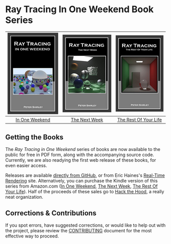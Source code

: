 Ray Tracing In One Weekend Book Series
====================================================================================================

| ![Ray Tracing in One Weekend][cover1] | ![Ray Tracing: The Next Week][cover2] | ![Ray Tracing: The Rest Of Your Life][cover3]
|:------------------:|:-----------------:|:-------------------------:|
| [In One Weekend][] | [The Next Week][] | [The Rest Of Your Life][] |


Getting the Books
------------------
The _Ray Tracing in One Weekend_ series of books are now available to the public for free in PDF
form, along with the accompanying source code. Currently, we are also readying the first web release
of these books, for even easier access.

Releases are available [directly from GitHub][releases], or from Eric Haines's
[Real-Time Rendering][] site. Alternatively, you can purchase the Kindle version of this series from
Amazon.com ([In One Weekend][Amazon1], [The Next Week][Amazon2], [The Rest Of Your Life][Amazon3]).
Half of the proceeds of these sales go to [Hack the Hood][], a really neat organization.


Corrections & Contributions
----------------------------
If you spot errors, have suggested corrections, or would like to help out with the project, please
review the [CONTRIBUTING][] document for the most effective way to proceed.



[Amazon1]:                  https://amazon.com/dp/B01B5AODD8
[Amazon2]:                  https://amazon.com/dp/B01CO7PQ8C
[Amazon3]:                  https://amazon.com/dp/B01DN58P8C
[CONTRIBUTING]:             ./CONTRIBUTING.md
[cover1]:                   images/RTOneWeekend-small.jpg
[cover2]:                   images/RTNextWeek-small.jpg
[cover3]:                   images/RTRestOfYourLife-small.jpg
[In One Weekend]:           InOneWeekend
[releases]:                 https://github.com/RayTracing/raytracing.github.io/releases/
[Hack the Hood]:            https://hackthehood.org/
[Real-Time Rendering]:      https://realtimerendering.com/#books-small-table
[submit issues via GitHub]: https://github.com/raytracing/raytracing.github.io/issues/
[The Next Week]:            TheNextWeek
[The Rest Of Your Life]:    TheRestOfYourLife

